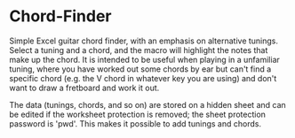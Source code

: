 # Chord-Finder

Simple Excel guitar chord finder, with an emphasis on alternative tunings. Select a tuning and a chord, and the macro will highlight the notes that make up the chord. It is intended to be useful when playing in a unfamiliar tuning, where you have worked out some chords by ear but can't find a specific chord (e.g. the V chord in whatever key you are using) and don't want to draw a fretboard and work it out. 

The data (tunings, chords, and so on) are stored on a hidden sheet and can be edited if the worksheet protection is removed; the sheet protection password is 'pwd'. This makes it possible to add tunings and chords.
